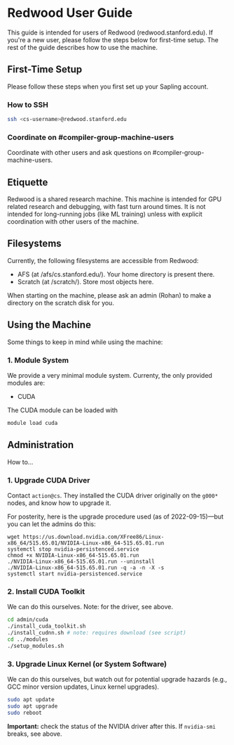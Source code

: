 # Redwood User Guide

This guide is intended for users of Redwood (redwood.stanford.edu). If
you're a new user, please follow the steps below for first-time
setup. The rest of the guide describes how to use the machine.

## First-Time Setup

Please follow these steps when you first set up your Sapling account.

### How to SSH

```bash
ssh <cs-username>@redwood.stanford.edu
```

### Coordinate on #compiler-group-machine-users 

Coordinate with other users and ask questions on #compiler-group-machine-users.

## Etiquette

Redwood is a shared research machine. This machine is intended for
GPU related research and debugging, with fast turn around times. It
is not intended for long-running jobs (like ML training) unless with
explicit coordination with other users of the machine.

## Filesystems


Currently, the following filesystems are accessible from Redwood:

* AFS (at /afs/cs.stanford.edu/). Your home directory is present there.
* Scratch (at /scratch/). Store most objects here.

When starting on the machine, please ask an admin (Rohan) to make a directory
on the scratch disk for you.

## Using the Machine

Some things to keep in mind while using the machine:

### 1. Module System

We provide a very minimal module system. Currenty, the only
provided modules are:

* CUDA

The CUDA module can be loaded with
```bash
module load cuda
```


## Administration

How to...

### 1. Upgrade CUDA Driver

Contact `action@cs`. They installed the CUDA driver originally on the
`g000*` nodes, and know how to upgrade it.

For posterity, here is the upgrade procedure used (as of
2022-09-15)&mdash;but you can let the admins do this:

```
wget https://us.download.nvidia.com/XFree86/Linux-x86_64/515.65.01/NVIDIA-Linux-x86_64-515.65.01.run
systemctl stop nvidia-persistenced.service
chmod +x NVIDIA-Linux-x86_64-515.65.01.run
./NVIDIA-Linux-x86_64-515.65.01.run --uninstall
./NVIDIA-Linux-x86_64-515.65.01.run -q -a -n -X -s
systemctl start nvidia-persistenced.service
```

### 2. Install CUDA Toolkit

We can do this ourselves. Note: for the driver, see above.

```bash
cd admin/cuda
./install_cuda_toolkit.sh
./install_cudnn.sh # note: requires download (see script)
cd ../modules
./setup_modules.sh
```

### 3. Upgrade Linux Kernel (or System Software)

We can do this ourselves, but watch out for potential upgrade hazards
(e.g., GCC minor version updates, Linux kernel upgrades).

```bash
sudo apt update
sudo apt upgrade
sudo reboot
```

**Important:** check the status of the NVIDIA driver after this. If
`nvidia-smi` breaks, see above.
